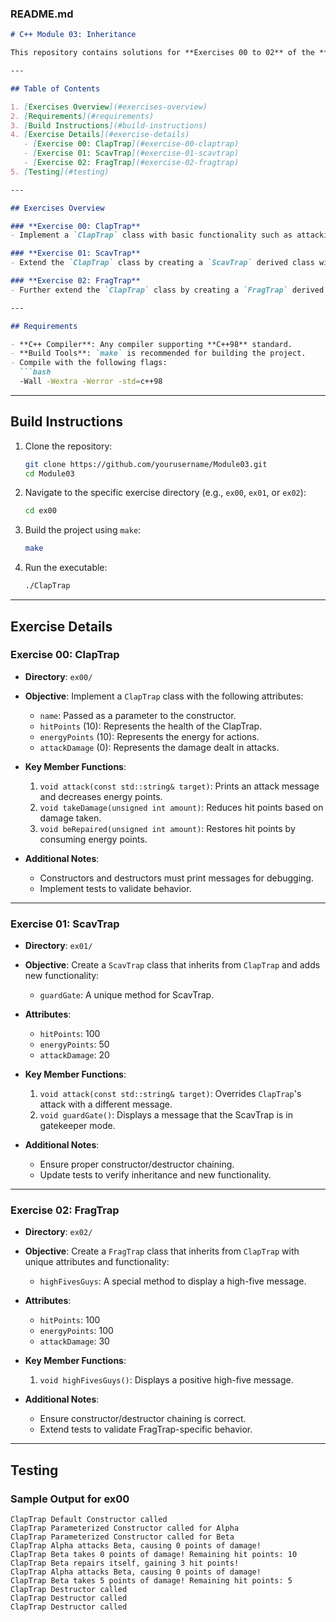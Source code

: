 ### **README.md**

```markdown
# C++ Module 03: Inheritance

This repository contains solutions for **Exercises 00 to 02** of the **C++ Module 03: Inheritance**. These exercises introduce fundamental concepts of object-oriented programming, focusing on constructors, destructors, inheritance, and polymorphism.

---

## Table of Contents

1. [Exercises Overview](#exercises-overview)
2. [Requirements](#requirements)
3. [Build Instructions](#build-instructions)
4. [Exercise Details](#exercise-details)
   - [Exercise 00: ClapTrap](#exercise-00-claptrap)
   - [Exercise 01: ScavTrap](#exercise-01-scavtrap)
   - [Exercise 02: FragTrap](#exercise-02-fragtrap)
5. [Testing](#testing)

---

## Exercises Overview

### **Exercise 00: ClapTrap**
- Implement a `ClapTrap` class with basic functionality such as attacking, taking damage, and repairing itself.

### **Exercise 01: ScavTrap**
- Extend the `ClapTrap` class by creating a `ScavTrap` derived class with additional functionality.

### **Exercise 02: FragTrap**
- Further extend the `ClapTrap` class by creating a `FragTrap` derived class with unique features.

---

## Requirements

- **C++ Compiler**: Any compiler supporting **C++98** standard.
- **Build Tools**: `make` is recommended for building the project.
- Compile with the following flags:
  ```bash
  -Wall -Wextra -Werror -std=c++98
  ```

---

## Build Instructions

1. Clone the repository:
   ```bash
   git clone https://github.com/yourusername/Module03.git
   cd Module03
   ```

2. Navigate to the specific exercise directory (e.g., `ex00`, `ex01`, or `ex02`):
   ```bash
   cd ex00
   ```

3. Build the project using `make`:
   ```bash
   make
   ```

4. Run the executable:
   ```bash
   ./ClapTrap
   ```

---

## Exercise Details

### **Exercise 00: ClapTrap**

- **Directory**: `ex00/`
- **Objective**:
  Implement a `ClapTrap` class with the following attributes:
  - `name`: Passed as a parameter to the constructor.
  - `hitPoints` (10): Represents the health of the ClapTrap.
  - `energyPoints` (10): Represents the energy for actions.
  - `attackDamage` (0): Represents the damage dealt in attacks.

- **Key Member Functions**:
  1. `void attack(const std::string& target)`: Prints an attack message and decreases energy points.
  2. `void takeDamage(unsigned int amount)`: Reduces hit points based on damage taken.
  3. `void beRepaired(unsigned int amount)`: Restores hit points by consuming energy points.

- **Additional Notes**:
  - Constructors and destructors must print messages for debugging.
  - Implement tests to validate behavior.

---

### **Exercise 01: ScavTrap**

- **Directory**: `ex01/`
- **Objective**:
  Create a `ScavTrap` class that inherits from `ClapTrap` and adds new functionality:
  - `guardGate`: A unique method for ScavTrap.
  
- **Attributes**:
  - `hitPoints`: 100
  - `energyPoints`: 50
  - `attackDamage`: 20

- **Key Member Functions**:
  1. `void attack(const std::string& target)`: Overrides `ClapTrap`'s attack with a different message.
  2. `void guardGate()`: Displays a message that the ScavTrap is in gatekeeper mode.

- **Additional Notes**:
  - Ensure proper constructor/destructor chaining.
  - Update tests to verify inheritance and new functionality.

---

### **Exercise 02: FragTrap**

- **Directory**: `ex02/`
- **Objective**:
  Create a `FragTrap` class that inherits from `ClapTrap` with unique attributes and functionality:
  - `highFivesGuys`: A special method to display a high-five message.

- **Attributes**:
  - `hitPoints`: 100
  - `energyPoints`: 100
  - `attackDamage`: 30

- **Key Member Functions**:
  1. `void highFivesGuys()`: Displays a positive high-five message.

- **Additional Notes**:
  - Ensure constructor/destructor chaining is correct.
  - Extend tests to validate FragTrap-specific behavior.

---

## Testing

### **Sample Output for ex00**
```plaintext
ClapTrap Default Constructor called
ClapTrap Parameterized Constructor called for Alpha
ClapTrap Parameterized Constructor called for Beta
ClapTrap Alpha attacks Beta, causing 0 points of damage!
ClapTrap Beta takes 0 points of damage! Remaining hit points: 10
ClapTrap Beta repairs itself, gaining 3 hit points!
ClapTrap Alpha attacks Beta, causing 0 points of damage!
ClapTrap Beta takes 5 points of damage! Remaining hit points: 5
ClapTrap Destructor called
ClapTrap Destructor called
ClapTrap Destructor called
```
